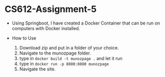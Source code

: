 # CS612-Assignment-5

- Using Springboot, I have created a Docker Container that can be run on computers with Docker installed.

- How to Use
  1. Download zip and put in a folder of your choice.
  2. Navigate to the munozpage folder.
  3. type in `docker build -t munozpage .` and let it run
  4. type in `docker run -p 8080:8080 munozpage`
  5. Navigate the site.
